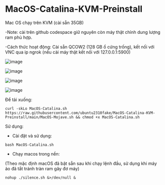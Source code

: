 # MacOS-Catalina-KVM-Preinstall

Mac OS chạy trên KVM (cài sẵn 35GB)

-Note: cài trên github codespace giữ nguyên còn máy thật chỉnh dung lượng ram phù hợp.

-Cách thức hoạt động: Cài sẵn QCOW2 (128 GB ổ cứng trống), kết nối với VNC qua ip ngrok (nếu cài máy thật kết nối với 127.0.0.1:5900) 

![image](https://user-images.githubusercontent.com/58414694/146778934-7585dc2c-561e-4b1a-9753-a3e39eaf90c6.png)

![image](https://user-images.githubusercontent.com/58414694/146779668-419cab37-cb83-4e2c-86da-125631c1f72d.png)

![image](https://user-images.githubusercontent.com/58414694/146779809-557fa907-b431-42d2-abed-9d7977505f4b.png)

![image](https://user-images.githubusercontent.com/58414694/146780058-54dee3a1-157d-43a0-94c4-6b59e8361788.png)



Để tải xuống:
```console 
curl -skLo MacOS-Catalina.sh https://raw.githubusercontent.com/ubuntu2310fake/MacOS-Catalina-KVM-Preinstall/main/MacOS-Mojave.sh && chmod +x MacOS-Catalina.sh
```

Sử dụng: 
- Cài đặt và sử dụng:
```console 
bash MacOS-Catalina.sh 
```
- Chạy macos trong nền:

(Theo mặc định macOS đã bật sẵn sau khi chạy lệnh đầu, sử dụng khi máy ảo đã tắt tránh tràn ram gây đơ máy)
```console 
nohup ./silence.sh &>/dev/null &
```

